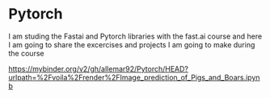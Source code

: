 # Pytorch

I am studing the Fastai and Pytorch libraries with the fast.ai course and here I am going to share the excercises and projects I am going to make during the course


https://mybinder.org/v2/gh/allemar92/Pytorch/HEAD?urlpath=%2Fvoila%2Frender%2FImage_prediction_of_Pigs_and_Boars.ipynb
